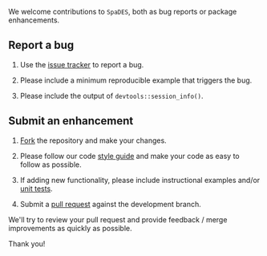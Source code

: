 We welcome contributions to `SpaDES`, both as bug reports or package enhancements.

## Report a bug

1. Use the [issue tracker](https://github.com/PredictiveEcology/SpaDES/issues) to report a bug.

2. Please include a minimum reproducible example that triggers the bug.

3. Please include the output of `devtools::session_info()`.

## Submit an enhancement

1. [Fork](https://github.com/rstudio/rstudio/fork) the repository and make your changes.

2. Please follow our code [style guide](https://github.com/PredictiveEcology/SpaDES/wiki/Dev-Docs---Code-Style-Guide) and make your code as easy to follow as possible.

3. If adding new functionality, please include instructional examples and/or [unit tests](https://r-pkgs.org/tests.html).

3. Submit a [pull request](https://help.github.com/articles/using-pull-requests) against the development branch.

We'll try to review your pull request and provide feedback / merge improvements as quickly as possible.

Thank you!
